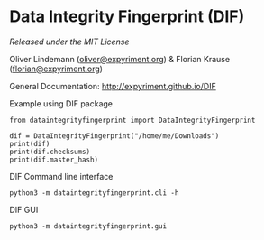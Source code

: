 Data Integrity Fingerprint (DIF)
================================

*Released under the MIT License*

Oliver Lindemann (oliver@expyriment.org) & Florian Krause (florian@expyriment.org)

General Documentation: http://expyriment.github.io/DIF

Example using DIF package
```
from dataintegrityfingerprint import DataIntegrityFingerprint

dif = DataIntegrityFingerprint("/home/me/Downloads")
print(dif)
print(dif.checksums)
print(dif.master_hash)
```

DIF Command line interface
```
python3 -m dataintegrityfingerprint.cli -h
```


DIF GUI
```
python3 -m dataintegrityfingerprint.gui
```
